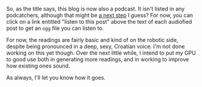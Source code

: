 So, as the title says, this blog is now also a podcast. It isn't listed in any podcatchers, although that might be [a next step](https://antennapod.org/documentation/podcasters-hosters/list-podcast) I guess? For now, you can click on a link entitled "listen to this post" above the text of each audiofied post to get an `ogg` file you can listen to.

For now, the readings are fairly basic and kind of on the robotic side, despite being pronounced in a deep, sexy, Croatian voice. I'm not done working on this yet though. Over the next little while, I intend to put my GPU to good use both in generating more readings, and in working to improve how existing ones sound.

As always, I'll let you know how it goes.
